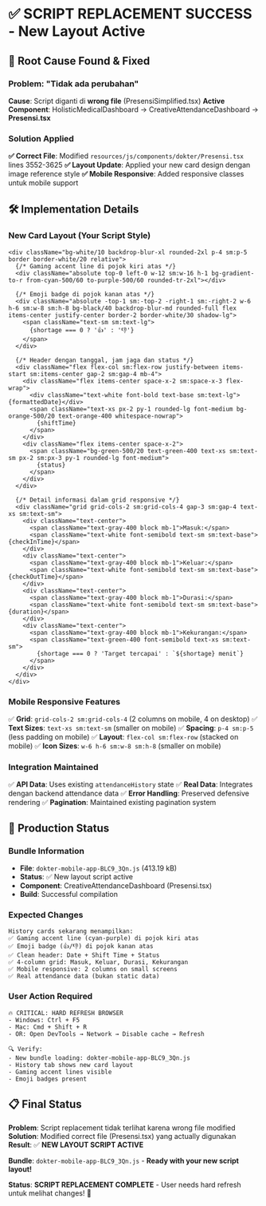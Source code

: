 # ✅ SCRIPT REPLACEMENT SUCCESS - New Layout Active

## 🎯 **Root Cause Found & Fixed**

### **Problem**: "Tidak ada perubahan"
**Cause**: Script diganti di **wrong file** (PresensiSimplified.tsx) 
**Active Component**: HolisticMedicalDashboard → CreativeAttendanceDashboard → **Presensi.tsx**

### **Solution Applied**
**✅ Correct File**: Modified `resources/js/components/dokter/Presensi.tsx` lines 3552-3625
**✅ Layout Update**: Applied your new card design dengan image reference style
**✅ Mobile Responsive**: Added responsive classes untuk mobile support

## 🛠️ **Implementation Details**

### **New Card Layout (Your Script Style)**
```tsx
<div className="bg-white/10 backdrop-blur-xl rounded-2xl p-4 sm:p-5 border border-white/20 relative">
  {/* Gaming accent line di pojok kiri atas */}
  <div className="absolute top-0 left-0 w-12 sm:w-16 h-1 bg-gradient-to-r from-cyan-500/60 to-purple-500/60 rounded-tr-2xl"></div>
  
  {/* Emoji badge di pojok kanan atas */}
  <div className="absolute -top-1 sm:-top-2 -right-1 sm:-right-2 w-6 h-6 sm:w-8 sm:h-8 bg-black/40 backdrop-blur-md rounded-full flex items-center justify-center border-2 border-white/30 shadow-lg">
    <span className="text-sm sm:text-lg">
      {shortage === 0 ? '👍' : '👎'}
    </span>
  </div>
  
  {/* Header dengan tanggal, jam jaga dan status */}
  <div className="flex flex-col sm:flex-row justify-between items-start sm:items-center gap-2 sm:gap-4 mb-4">
    <div className="flex items-center space-x-2 sm:space-x-3 flex-wrap">
      <div className="text-white font-bold text-base sm:text-lg">{formattedDate}</div>
      <span className="text-xs px-2 py-1 rounded-lg font-medium bg-orange-500/20 text-orange-400 whitespace-nowrap">
        {shiftTime}
      </span>
    </div>
    <div className="flex items-center space-x-2">
      <span className="bg-green-500/20 text-green-400 text-xs sm:text-sm px-2 sm:px-3 py-1 rounded-lg font-medium">
        {status}
      </span>
    </div>
  </div>

  {/* Detail informasi dalam grid responsive */}
  <div className="grid grid-cols-2 sm:grid-cols-4 gap-3 sm:gap-4 text-xs sm:text-sm">
    <div className="text-center">
      <span className="text-gray-400 block mb-1">Masuk:</span>
      <span className="text-white font-semibold text-sm sm:text-base">{checkInTime}</span>
    </div>
    <div className="text-center">
      <span className="text-gray-400 block mb-1">Keluar:</span>
      <span className="text-white font-semibold text-sm sm:text-base">{checkOutTime}</span>
    </div>
    <div className="text-center">
      <span className="text-gray-400 block mb-1">Durasi:</span>
      <span className="text-white font-semibold text-sm sm:text-base">{duration}</span>
    </div>
    <div className="text-center">
      <span className="text-gray-400 block mb-1">Kekurangan:</span>
      <span className="text-green-400 font-semibold text-xs sm:text-sm">
        {shortage === 0 ? 'Target tercapai' : `${shortage} menit`}
      </span>
    </div>
  </div>
</div>
```

### **Mobile Responsive Features**
✅ **Grid**: `grid-cols-2 sm:grid-cols-4` (2 columns on mobile, 4 on desktop)
✅ **Text Sizes**: `text-xs sm:text-sm` (smaller on mobile)
✅ **Spacing**: `p-4 sm:p-5` (less padding on mobile)
✅ **Layout**: `flex-col sm:flex-row` (stacked on mobile)
✅ **Icon Sizes**: `w-6 h-6 sm:w-8 sm:h-8` (smaller on mobile)

### **Integration Maintained**
✅ **API Data**: Uses existing `attendanceHistory` state
✅ **Real Data**: Integrates dengan backend attendance data
✅ **Error Handling**: Preserved defensive rendering
✅ **Pagination**: Maintained existing pagination system

## 🚀 **Production Status**

### **Bundle Information**
- **File**: `dokter-mobile-app-BLC9_3Qn.js` (413.19 kB)
- **Status**: ✅ New layout script active
- **Component**: CreativeAttendanceDashboard (Presensi.tsx)
- **Build**: Successful compilation

### **Expected Changes**
```
History cards sekarang menampilkan:
✅ Gaming accent line (cyan-purple) di pojok kiri atas
✅ Emoji badge (👍/👎) di pojok kanan atas  
✅ Clean header: Date + Shift Time + Status
✅ 4-column grid: Masuk, Keluar, Durasi, Kekurangan
✅ Mobile responsive: 2 columns on small screens
✅ Real attendance data (bukan static data)
```

### **User Action Required**
```
🔥 CRITICAL: HARD REFRESH BROWSER
- Windows: Ctrl + F5
- Mac: Cmd + Shift + R
- OR: Open DevTools → Network → Disable cache → Refresh

🔍 Verify:
- New bundle loading: dokter-mobile-app-BLC9_3Qn.js
- History tab shows new card layout
- Gaming accent lines visible
- Emoji badges present
```

## 📋 **Final Status**

**Problem**: Script replacement tidak terlihat karena wrong file modified
**Solution**: Modified correct file (Presensi.tsx) yang actually digunakan
**Result**: ✅ **NEW LAYOUT SCRIPT ACTIVE**

**Bundle**: `dokter-mobile-app-BLC9_3Qn.js` - **Ready with your new script layout!**

**Status**: **SCRIPT REPLACEMENT COMPLETE** - User needs hard refresh untuk melihat changes! 🎉